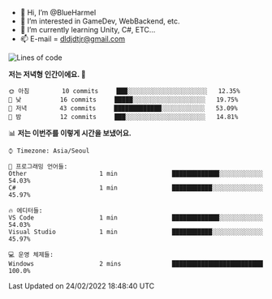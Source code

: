 - 👋 Hi, I’m @BlueHarmel
- 👀 I’m interested in GameDev, WebBackend, etc.
- 🌱 I’m currently learning Unity, C#, ETC...
- 📫 E-mail = dldjdtjr@gmail.com
  <!--START_SECTION:waka-->
![Lines of code](https://img.shields.io/badge/%EC%A0%80%EB%8A%94%20%EC%97%AC%ED%83%9C%EA%B9%8C%EC%A7%80%20--1%20Million%20%EC%A4%84%EC%9D%98%20%EC%BD%94%EB%93%9C%EB%A5%BC%20%EC%9E%91%EC%84%B1%ED%96%88%EC%96%B4%EC%9A%94.-blue)

**저는 저녁형 인간이에요. 🦉** 

```text
🌞 아침         10 commits     ███░░░░░░░░░░░░░░░░░░░░░░   12.35% 
🌆 낮　         16 commits     █████░░░░░░░░░░░░░░░░░░░░   19.75% 
🌃 저녁         43 commits     █████████████░░░░░░░░░░░░   53.09% 
🌙 밤　         12 commits     ███░░░░░░░░░░░░░░░░░░░░░░   14.81%

```


📊 **저는 이번주를 이렇게 시간을 보냈어요.** 

```text
⌚︎ Timezone: Asia/Seoul

💬 프로그래밍 언어들: 
Other                    1 min               █████████████░░░░░░░░░░░░   54.03% 
C#                       1 min               ███████████░░░░░░░░░░░░░░   45.97%

🔥 에디터들: 
VS Code                  1 min               █████████████░░░░░░░░░░░░   54.03% 
Visual Studio            1 min               ███████████░░░░░░░░░░░░░░   45.97%

💻 운영 체제들: 
Windows                  2 mins              █████████████████████████   100.0%

```


 Last Updated on 24/02/2022 18:48:40 UTC
<!--END_SECTION:waka-->
<!---
BlueHarmel/BlueHarmel is a ✨ special ✨ repository because its `README.md` (this file) appears on your GitHub profile.
You can click the Preview link to take a look at your changes.
--->

